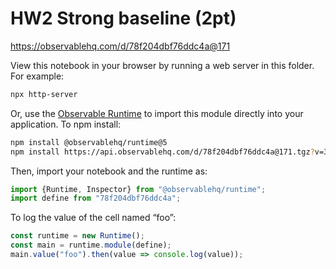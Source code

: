# HW2 Strong baseline (2pt)

https://observablehq.com/d/78f204dbf76ddc4a@171

View this notebook in your browser by running a web server in this folder. For
example:

~~~sh
npx http-server
~~~

Or, use the [Observable Runtime](https://github.com/observablehq/runtime) to
import this module directly into your application. To npm install:

~~~sh
npm install @observablehq/runtime@5
npm install https://api.observablehq.com/d/78f204dbf76ddc4a@171.tgz?v=3
~~~

Then, import your notebook and the runtime as:

~~~js
import {Runtime, Inspector} from "@observablehq/runtime";
import define from "78f204dbf76ddc4a";
~~~

To log the value of the cell named “foo”:

~~~js
const runtime = new Runtime();
const main = runtime.module(define);
main.value("foo").then(value => console.log(value));
~~~
